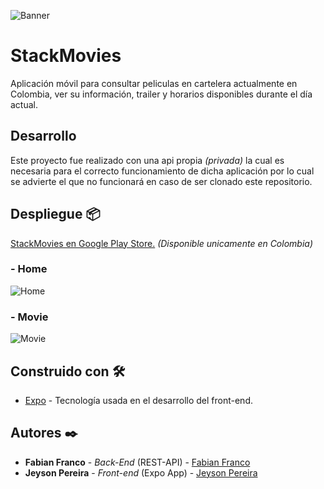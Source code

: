 ![Banner](https://i.imgur.com/j3FonM5.png)

# StackMovies
Aplicación móvil para consultar peliculas en cartelera actualmente en Colombia, ver su información, trailer y horarios disponibles durante el día actual.

## Desarrollo
Este proyecto fue realizado con una api propia *(privada)* la cual es necesaria para el correcto funcionamiento de dicha aplicación por lo cual se advierte el que no funcionará en caso de ser clonado este repositorio. 

## Despliegue 📦

[StackMovies en Google Play Store.](https://play.google.com/store/apps/details?id=com.stackverse.stackmovies) *(Disponible unicamente en Colombia)*

### - Home
![Home](https://i.imgur.com/oZTnc0q.png)
### - Movie
![Movie](https://i.imgur.com/pi2J4Kb.png)

## Construido con 🛠️

* [Expo](https://docs.expo.dev/) - Tecnología usada en el desarrollo del front-end.

## Autores ✒️

* **Fabian Franco** - *Back-End* (REST-API) - [Fabian Franco](https://github.com/franco762)
* **Jeyson Pereira** - *Front-end* (Expo App) - [Jeyson Pereira](https://github.com/jeyson-pereira)
